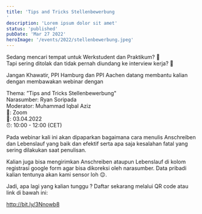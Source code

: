 ```yaml
---
title: 'Tips and Tricks Stellenbewerbung
'
description: 'Lorem ipsum dolor sit amet'
status: 'published'
pubDate: 'Mar 27 2022'
heroImage: '/events/2022/stellenbewerbung.jpeg'
---
```


Sedang mencari tempat untuk Werkstudent dan Praktikum? 🤔  
Tapi sering ditolak dan tidak pernah diundang ke interview kerja? 🧐

Jangan Khawatir, PPI Hamburg dan PPI Aachen datang membantu kalian dengan membawakan webinar dengan

Thema: ”Tips and Tricks Stellenbewerbung"  
Narasumber: Ryan Soripada  
Moderator: Muhammad Iqbal Aziz  
📍: Zoom  
📅: 03.04.2022  
⏰: 10:00 - 12:00 (CET)

Pada webinar kali ini akan dipaparkan bagaimana cara menulis Anschreiben dan Lebenslauf yang baik dan efektif serta apa saja kesalahan fatal yang sering dilakukan saat penulisan.

Kalian juga bisa mengirimkan Anschreiben ataupun Lebenslauf di kolom registrasi google form agar bisa dikoreksi oleh narasumber.
Data pribadi kalian tentunya akan kami sensor loh 😌.

Jadi, apa lagi yang kalian tunggu ? Daftar sekarang melalui QR code atau link di bawah ini:

http://bit.ly/3Nnowb8